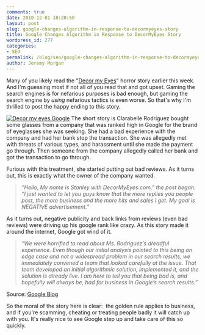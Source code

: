 ```yaml
---
comments: true
date: 2010-12-01 18:20:50
layout: post
slug: google-changes-algorithm-in-response-to-decormyeyes-story
title: Google Changes Algorithm in Response to DecorMyEyes Story
wordpress_id: 277
categories:
- SEO
permalink: /blog/seo/google-changes-algorithm-in-response-to-decormyeyes-story/
author: Jeremy Morgan
---
```


Many of you likely read the "[Decor my Eyes](http://www.nytimes.com/2010/11/28/business/28borker.html?_r=3&pagewanted=all)" horror story earlier this week. And I'm guessing most if not all of you read that and got upset. Gaming the search engines is for nefarious purposes is bad enough, but gaming the search engine by _using_ nefarious tactics is even worse. So that's why I'm thrilled to post the happy ending to this story.


[![Decor my eyes Google ](http://jeremymorgan.s3.amazonaws.com/wp-content/uploads/2010/12/search.jpg)](http://jeremymorgan.s3.amazonaws.com/wp-content/uploads/2010/12/search.jpg)
The short story is Clarabelle Rodriguez bought some glasses from a company that was ranked high in Google for the brand of eyeglasses she was seeking. She had a bad experience with the company and had her bank stop the transaction. She was allegedly met with threats of various types, and harassment until she made the payment go through. Then someone from the company allegedly called her bank and got the transaction to go through.

Furious with this treatment, she started putting out bad reviews. As it turns out, this is exactly what the owner of the company wanted.


> _“Hello, My name is Stanley with DecorMyEyes.com,” the post began. “I just wanted to let you guys know that the more replies you people post, the more business and the more hits and sales I get. My goal is NEGATIVE advertisement.”_


As it turns out, negative publicity and back links from reviews (even bad reviews) were driving up his google rank like crazy. As this story made it around the internet, Google got wind of it.


> _“We were horrified to read about Ms. Rodriguez’s dreadful experience. Even though our initial analysis pointed to this being an edge case and not a widespread problem in our search results, we immediately convened a team that looked carefully at the issue. That team developed an initial algorithmic solution, implemented it, and the solution is already live. I am here to tell you that being bad is, and hopefully will always be, bad for business in Google’s search results.”_


Source: [Google Blog](http://googleblog.blogspot.com/2010/12/being-bad-to-your-customers-is-bad-for.html)

So the moral of the story here is clear:  the golden rule applies to business, and if you're scamming, cheating or treating people badly it will catch up with you. It's really nice to see Google step up and take care of this so quickly.
